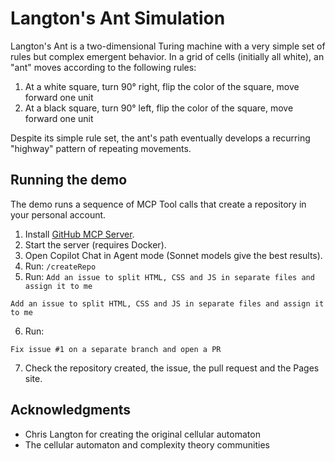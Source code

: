 # Langton's Ant Simulation

Langton's Ant is a two-dimensional Turing machine with a very simple set of rules but complex emergent behavior. In a grid of cells (initially all white), an "ant" moves according to the following rules:

1. At a white square, turn 90° right, flip the color of the square, move forward one unit
2. At a black square, turn 90° left, flip the color of the square, move forward one unit

Despite its simple rule set, the ant's path eventually develops a recurring "highway" pattern of repeating movements.

## Running the demo

The demo runs a sequence of MCP Tool calls that create a repository in your personal account.

1. Install [GitHub MCP Server](https://github.com/github/github-mcp-server#installation).
2. Start the server (requires Docker).
3. Open Copilot Chat in Agent mode (Sonnet models give the best results).
4. Run: `/createRepo`
5. Run: `Add an issue to split HTML, CSS and JS in separate files and assign it to me`
```
Add an issue to split HTML, CSS and JS in separate files and assign it to me
```
6. Run:
```
Fix issue #1 on a separate branch and open a PR
```
7. Check the repository created, the issue, the pull request and the Pages site.

## Acknowledgments

- Chris Langton for creating the original cellular automaton
- The cellular automaton and complexity theory communities
